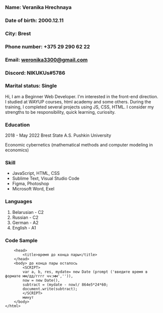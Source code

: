 ### __Name:__           Veranika Hrechnaya
### __Date of birth:__  2000.12.11
### __City:__           Brest
### __Phone number:__   +375 29 290 62 22
### __Email:__          weronika3300@gmail.com
### __Discord:__        NIKUKUs#5786
### __Marital status:__ Single

Hi, I am a Beginner Web Developer. I'm interested in the front-end direction. I studied at WAYUP courses, html academy and some others. During the training, I completed several projects using JS, CSS, HTML. I consider my strengths to be responsibility, quick learning, curiosity.

### Education
2018 - May 2022
Brest State A.S. Pushkin University

Economic cybernetics (mathematical methods and computer modeling in economics)

### Skill
* JavaScript, HTML, CSS
* Sublime Text, Visual Studio Code
* Figma, Photoshop
* Microsoft Word, Exel

### Languages
1. Belarusian - C2
2. Russian - C2
3. German - A2
4. English - A1

### Code Sample

```<html>
	<head>
		<title>время до конца пары</title>
	</head>
	<body> до конца пары осталось
		<SCRIPT>
		var a, b, res, mydate= new Date (prompt ('введите время в формате мм/дд/гггг чч:мм','')), 
		now = new Date(),
		subtract = (mydate - now)/ 864e5*24*60;
		document.write(subtract);
		</SCRIPT>
		минут
	</body>
</html>
```


